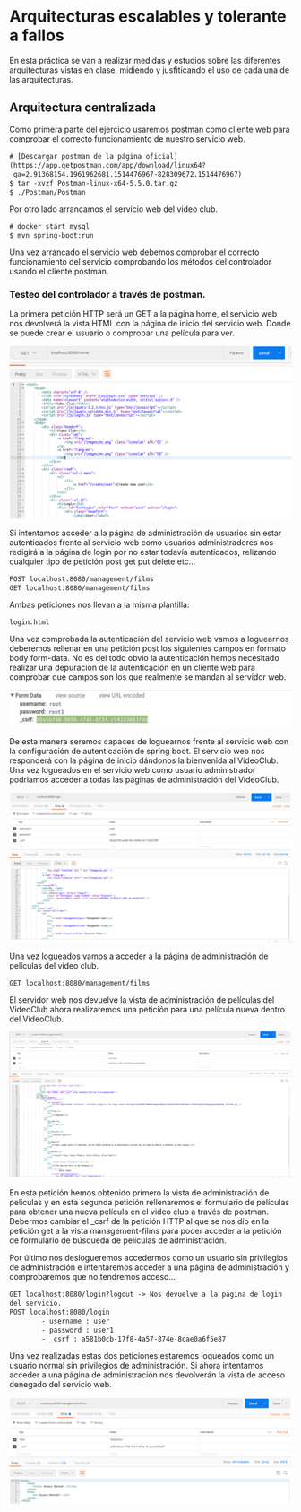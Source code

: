 # Arquitecturas escalables y tolerante a fallos

En esta práctica se van a realizar medidas y estudios sobre las diferentes arquitecturas
vistas en clase, midiendo y jusfiticando el uso de cada una de las arquitecturas.

## Arquitectura centralizada

Como primera parte del ejercicio usaremos postman como cliente web para comprobar
el correcto funcionamiento de nuestro servicio web.

    # [Descargar postman de la página oficial](https://app.getpostman.com/app/download/linux64?_ga=2.91368154.1961962681.1514476967-828309672.1514476967)
    $ tar -xvzf Postman-linux-x64-5.5.0.tar.gz
    $ ./Postman/Postman

Por otro lado arrancamos el servicio web del video club.

    # docker start mysql
    $ mvn spring-boot:run

Una vez arrancado el servicio web debemos comprobar el correcto funcionamiento del servicio
comprobando los métodos del controlador usando el cliente postman.


### Testeo del controlador a través de postman.

La primera petición HTTP será un GET a la página home, el servicio web nos devolverá la vista
HTML con la página de inicio del servicio web. Donde se puede crear el usuario o comprobar una película
para ver.

![alt text](home.png)

Si intentamos acceder a la página de administración de usuarios sin estar autenticados frente al servicio web como usuarios administradores
nos redigirá a la página de login por no estar todavía autenticados, relizando cualquier tipo de petición post get put delete etc...

    POST localhost:8080/management/films
    GET localhost:8080/management/films

Ambas peticiones nos llevan a la misma plantilla:

    login.html

Una vez comprobada la autenticación del servicio web vamos a loguearnos deberemos rellenar en una petición post los siguientes campos en formato
body form-data. No es del todo obvio la autenticación hemos necesitado realizar una depuración de la autenticación en un cliente web para comprobar
que campos son los que realmente se mandan al servidor web.

![alt text](debug-login.png)

De esta manera seremos capaces de loguearnos frente al servicio web con la configuración de autenticación de spring boot. El servicio web nos
responderá con la página de inicio dándonos la bienvenida al VideoClub. Una vez logueados en el servicio web como usuario administrador podriamos
acceder a todas las páginas de administración del VideoClub.

![alt text](login-success.png)

Una vez logueados vamos a acceder a la página de administración de películas del video club.

    GET localhost:8080/management/films

El servidor web nos devuelve la vista de administración de películas del VideoClub ahora realizaremos una petición para una película nueva dentro del
VideoClub.

![alt text](management-films-search.png)

En esta petición hemos obtenido primero la vista de administración de peliculas y en esta segunda petición rellenaremos el formulario de películas
para obtener una nueva película en el video club a través de postman. Debermos cambiar el _csrf de la petición HTTP al que se nos dío en la petición
get a la vista management-films para poder acceder a la petición de formulario de búsqueda de películas de administración.

Por último nos deslogueremos accedermos como un usuario sin privilegios de administración e intentaremos acceder a una página de administración y comprobaremos
que no tendremos acceso...


    GET localhost:8080/login?logout -> Nos devuelve a la página de login del servicio.
    POST localhost:8080/login
            - username : user
            - password : user1
            - _csrf : a581b0cb-17f8-4a57-874e-8cae0a6f5e87

Una vez realizadas estas dos peticiones estaremos logueados como un usuario normal sin privilegios de administración. Si ahora intentamos acceder a una página de administración
nos devolverán la vista de acceso denegado del servicio web.

![alt text](management-films-denied.png)
